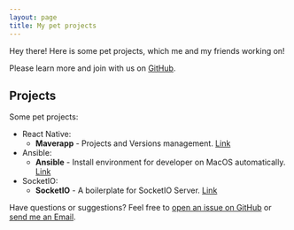 ```yaml
---
layout: page
title: My pet projects
---
```


<p class="message">
  Hey there! Here is some pet projects, which me and my friends working on!
</p>

Please learn more and join with us on [GitHub](https://github.com/Quynh-Nguyen).

## Projects

Some pet projects:

* React Native:
  * **Maverapp** - Projects and Versions management. [Link](https://github.com/Quynh-Nguyen/build-version-management-app)
* Ansible:
  * **Ansible** - Install environment for developer on MacOS automatically. [Link](https://github.com/Quynh-Nguyen/build-version-management-app)
* SocketIO:
  * **SocketIO** - A boilerplate for SocketIO Server. [Link](https://github.com/Quynh-Nguyen/socketio-server)

Have questions or suggestions? Feel free to [open an issue on GitHub](https://github.com/Quynh-Nguyen/quynh-nguyen.github.io) or [send me an Email](likeguitarz@gmail.com).

